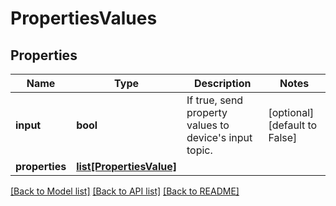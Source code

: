 # PropertiesValues

## Properties
Name | Type | Description | Notes
------------ | ------------- | ------------- | -------------
**input** | **bool** | If true, send property values to device&#39;s input topic. | [optional] [default to False]
**properties** | [**list[PropertiesValue]**](PropertiesValue.md) |  | 

[[Back to Model list]](../README.md#documentation-for-models) [[Back to API list]](../README.md#documentation-for-api-endpoints) [[Back to README]](../README.md)


